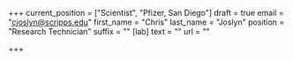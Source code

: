 +++
current_position = ["Scientist", "Pfizer, San Diego"]
draft = true
email = "cjoslyn@scripps.edu"
first_name = "Chris"
last_name = "Joslyn"
position = "Research Technician"
suffix = ""
[lab]
text = ""
url = ""

+++
